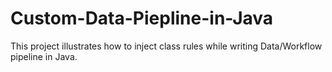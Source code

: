 # Custom-Data-Piepline-in-Java
This project illustrates how to inject class rules while writing Data/Workflow pipeline in Java.
